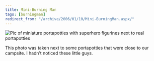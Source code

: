 ```yaml
---
title: Mini-Burning Man
tags: [burningman]
redirect_from: "/archive/2006/01/10/Mini-BurningMan.aspx/"
---
```


![Pic of miniature portapotties with superhero figurines next to real
portapotties](https://haacked.com/images/PortOPotties.jpg)

This photo was taken next to some portapotties that were close to our
campsite. I hadn’t noticed these little guys.

